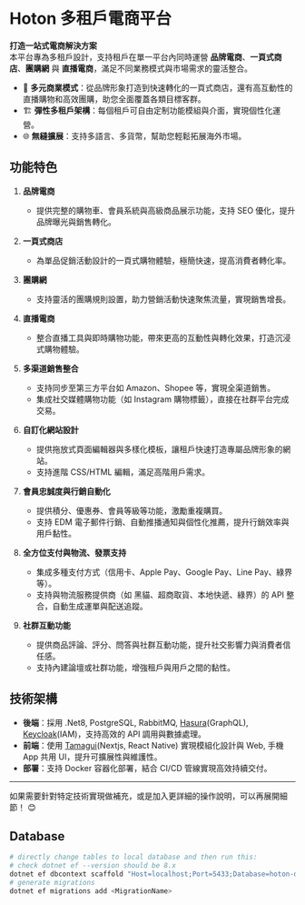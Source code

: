 # Hoton 多租戶電商平台

**打造一站式電商解決方案**  
本平台專為多租戶設計，支持租戶在單一平台內同時運營 **品牌電商**、**一頁式商店**、**團購網** 與 **直播電商**，滿足不同業務模式與市場需求的靈活整合。

- 🎯 **多元商業模式**：從品牌形象打造到快速轉化的一頁式商店，還有高互動性的直播購物和高效團購，助您全面覆蓋各類目標客群。
- 🏗️ **彈性多租戶架構**：每個租戶可自由定制功能模組與介面，實現個性化運營。
- 🌐 **無縫擴展**：支持多語言、多貨幣，幫助您輕鬆拓展海外市場。

## 功能特色

1. **品牌電商**

   - 提供完整的購物車、會員系統與高級商品展示功能，支持 SEO 優化，提升品牌曝光與銷售轉化。

2. **一頁式商店**

   - 為單品促銷活動設計的一頁式購物體驗，極簡快速，提高消費者轉化率。

3. **團購網**

   - 支持靈活的團購規則設置，助力營銷活動快速聚焦流量，實現銷售增長。

4. **直播電商**

   - 整合直播工具與即時購物功能，帶來更高的互動性與轉化效果，打造沉浸式購物體驗。

5. **多渠道銷售整合**

   - 支持同步至第三方平台如 Amazon、Shopee 等，實現全渠道銷售。
   - 集成社交媒體購物功能（如 Instagram 購物標籤），直接在社群平台完成交易。

6. **自訂化網站設計**

   - 提供拖放式頁面編輯器與多樣化模板，讓租戶快速打造專屬品牌形象的網站。
   - 支持進階 CSS/HTML 編輯，滿足高階用戶需求。

7. **會員忠誠度與行銷自動化**

   - 提供積分、優惠券、會員等級等功能，激勵重複購買。
   - 支持 EDM 電子郵件行銷、自動推播通知與個性化推薦，提升行銷效率與用戶黏性。

8. **全方位支付與物流、發票支持**

   - 集成多種支付方式（信用卡、Apple Pay、Google Pay、Line Pay、綠界等）。
   - 支持與物流服務提供商（如 黑貓、超商取貨、本地快遞、綠界）的 API 整合，自動生成運單與配送追蹤。

9. **社群互動功能**

   - 提供商品評論、評分、問答與社群互動功能，提升社交影響力與消費者信任感。
   - 支持內建論壇或社群功能，增強租戶與用戶之間的黏性。

<!-- 12. 虛擬與實體混合銷售
支持虛擬商品（如課程、服務、數位產品）與實體商品的銷售，擴展商業模式。
提供電子憑證生成與自動發送功能。 -->

## 技術架構

- **後端**：採用 .Net8, PostgreSQL, RabbitMQ, [Hasura](https://hasura.io/docs/3.0/index)(GraphQL), [Keycloak](https://hasura.io/docs/3.0/index)(IAM)，支持高效的 API 調用與數據處理。
- **前端**：使用 [Tamagui](https://tamagui.dev/)(Nextjs, React Native) 實現模組化設計與 Web, 手機 App 共用 UI，提升可擴展性與維護性。
- **部署**：支持 Docker 容器化部署，結合 CI/CD 管線實現高效持續交付。

---

如果需要針對特定技術實現做補充，或是加入更詳細的操作說明，可以再展開細節！ 😊

## Database

```sh
# directly change tables to local database and then run this:
# check dotnet ef --version should be 8.x
dotnet ef dbcontext scaffold "Host=localhost;Port=5433;Database=hoton-dev;Username=postgres;Password=postgres" Npgsql.EntityFrameworkCore.PostgreSQL --force -o Entities/generated --context DomainDbContext
# generate migrations
dotnet ef migrations add <MigrationName>
```
